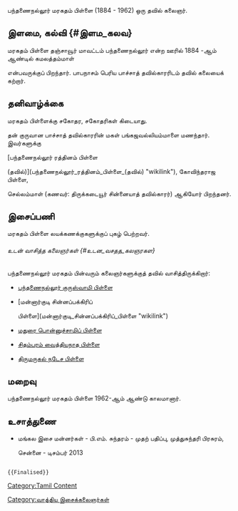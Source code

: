 பந்தணைநல்லூர் மரகதம் பிள்ளை (1884 - 1962) ஒரு தவில் கலைஞர்.

## இளமை, கல்வி {#இளம_கலவ}

மரகதம் பிள்ளை தஞ்சாவூர் மாவட்டம் பந்தணைநல்லூர் என்ற ஊரில் 1884 -ஆம் ஆண்டில் கமலத்தம்மாள்
என்பவருக்குப் பிறந்தார். பாபநாசம் பெரிய பாச்சாத் தவில்காரரிடம் தவில் கலையைக் கற்றார்.

## தனிவாழ்க்கை

மரகதம் பிள்ளைக்கு சகோதர, சகோதரிகள் கிடையாது.

தன் குருவான பாச்சாத் தவில்காரரின் மகள் பங்கஜவல்லியம்மாளை மணந்தார். இவர்களுக்கு
[பந்தணைநல்லூர் ரத்தினம் பிள்ளை
(தவில்)](பந்தணைநல்லூர்_ரத்தினம்_பிள்ளை_(தவில்) "wikilink"), கோவிந்தராஜ பிள்ளை,
செல்லம்மாள் (கணவர்: திருக்கடையூர் சின்னையாத் தவில்காரர்) ஆகியோர் பிறந்தனர்.

## இசைப்பணி

மரகதம் பிள்ளை லயக்கணக்குகளுக்குப் புகழ் பெற்றவர்.

###### உடன் வாசித்த கலைஞர்கள் {#உடன_வசதத_கலஞரகள}

பந்தணைநல்லூர் மரகதம் பின்வரும் கலைஞர்களுக்குத் தவில் வாசித்திருக்கிறார்:

-   [பந்தணைநல்லூர் குருஸ்வாமி பிள்ளை](பந்தணைநல்லூர்_குருஸ்வாமி_பிள்ளை "wikilink")
-   [மன்னார்குடி சின்னப்பக்கிரிப்
    பிள்ளை](மன்னார்குடி_சின்னப்பக்கிரிப்_பிள்ளை "wikilink")
-   [மதுரை பொன்னுச்சாமிப் பிள்ளை](மதுரை_பொன்னுச்சாமிப்_பிள்ளை "wikilink")
-   [சிதம்பரம் வைத்தியநாத பிள்ளை](சிதம்பரம்_வைத்தியநாத_பிள்ளை "wikilink")
-   [திருமருகல் நடேச பிள்ளை](திருமருகல்_நடேச_பிள்ளை "wikilink")

## மறைவு

பந்தணைநல்லூர் மரகதம் பிள்ளை 1962-ஆம் ஆண்டு காலமானார்.

## உசாத்துணை

-   மங்கல இசை மன்னர்கள் - பி.எம். சுந்தரம் - முதற் பதிப்பு, முத்துசுந்தரி பிரசுரம்,
    சென்னை - டிசம்பர் 2013

```{=mediawiki}
{{Finalised}}
```
[Category:Tamil Content](Category:Tamil_Content "wikilink")
[Category:வாத்திய இசைக்கலைஞர்கள்](Category:வாத்திய_இசைக்கலைஞர்கள் "wikilink")
